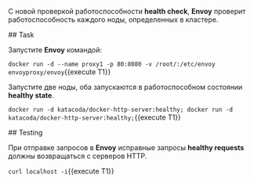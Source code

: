 
С новой проверкой работоспособности **health check**, **Envoy** проверит работоспособность каждого ноды, определенных в кластере.

## Task

Запустите **Envoy** командой:

`docker run -d --name proxy1 -p 80:8080 -v /root/:/etc/envoy envoyproxy/envoy`{{execute T1}}

Запустите две ноды, оба запускаются в работоспособном состоянии **healthy state**.

`docker run -d katacoda/docker-http-server:healthy; docker run -d katacoda/docker-http-server:healthy;`{{execute T1}}

## Testing

При отправке запросов в **Envoy** исправные запросы **healthy requests** должны возвращаться с серверов HTTP.

`curl localhost -i`{{execute T1}}
